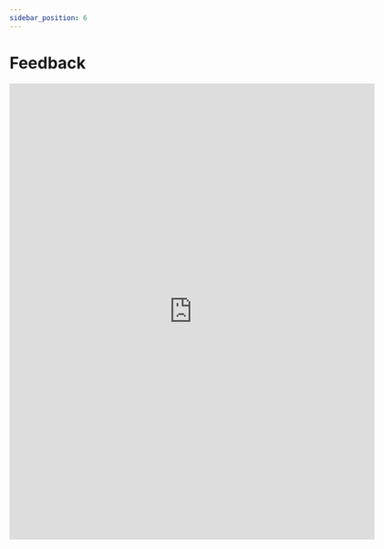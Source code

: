 ```yaml
---
sidebar_position: 6
---
```


# Feedback

<iframe src="https://docs.google.com/forms/d/e/1FAIpQLScvKSmwtkdlujTrjt0wU2Qcv7KWZwepwOg9Uf8lhOd1g69Axg/viewform?embedded=true" width="640" height="800" frameborder="0" marginheight="0" marginwidth="0">Loading…</iframe>
